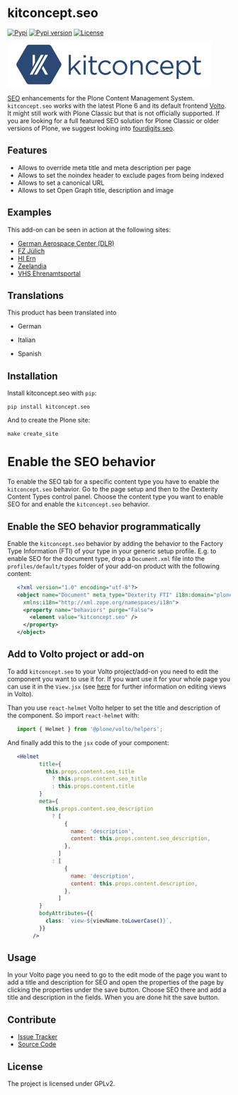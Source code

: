 # kitconcept.seo

[![Pypi](https://img.shields.io/pypi/status/kitconcept.seo.svg)](https://pypi.python.org/pypi/kitconcept.seo/)
[![Pypi version](https://img.shields.io/pypi/v/kitconcept.seo.svg)](https://pypi.python.org/pypi/kitconcept.seo/)
[![License](https://img.shields.io/pypi/l/kitconcept.seo.svg)](https://pypi.python.org/pypi/kitconcept.seo/)

[![kitconcept, GmbH](https://raw.githubusercontent.com/kitconcept/kitconcept.seo/master/kitconcept.png)](https://kitconcept.com/)

[SEO](https://en.wikipedia.org/wiki/Search_engine_optimization) enhancements for the Plone Content Management System.
`kitconcept.seo` works with the latest Plone 6 and its default frontend [Volto](https://github.com/plone/volto).
It might still work with Plone Classic but that is not officially supported.
If you are looking for a full featured SEO solution for Plone Classic or older versions of Plone, we suggest looking into [fourdigits.seo](https://pypi.org/project/fourdigits.seo/).


## Features

- Allows to override meta title and meta description per page
- Allows to set the noindex header to exclude pages from being indexed
- Allows to set a canonical URL
- Allows to set Open Graph title, description and image

## Examples

This add-on can be seen in action at the following sites:

- [German Aerospace Center (DLR)](www.dlr.de)
- [FZ Jülich](www.fz-juelich.de)
- [HI Ern](www.hi-ern.de/de)
- [Zeelandia](www.zeelandia.de)
- [VHS Ehrenamtsportal](www.vhs-ehrenamtsportal.de)

## Translations

This product has been translated into

- German

- Italian

- Spanish

## Installation

Install kitconcept.seo with `pip`:

```shell
pip install kitconcept.seo
```
And to create the Plone site:

```shell
make create_site
```

# Enable the SEO behavior

To enable the SEO tab for a specific content type you have to enable the `kitconcept.seo` behavior.
Go to the page setup and then to the Dexterity Content Types control panel.
Choose the content type you want to enable SEO for and enable the `kitconcept.seo` behavior.

## Enable the SEO behavior programmatically

Enable the `kitconcept.seo` behavior by adding the behavior to the Factory Type Information (FTI) of your type in your generic setup profile. E.g. to enable SEO for the document type, drop a `Document.xml` file into the `profiles/default/types` folder of your add-on product with the following content:

```xml
   <?xml version="1.0" encoding="utf-8"?>
   <object name="Document" meta_type="Dexterity FTI" i18n:domain="plone"
     xmlns:i18n="http://xml.zope.org/namespaces/i18n">
     <property name="behaviors" purge="False">
       <element value="kitconcept.seo" />
     </property>
   </object>
```

## Add to Volto project or add-on

To add `kitconcept.seo` to your Volto project/add-on you need to edit the component you want to use it for.
If you want use it for your whole page you can use it in the ``View.jsx`` (see [here](https://6.docs.plone.org/volto/development/customizing-views.html) for further information on editing views in Volto).

Than you use `react-helmet` Volto helper to set the title and description of the component. So import `react-helmet`
with:

```jsx
   import { Helmet } from '@plone/volto/helpers';
```

And finally add this to the `jsx` code of your component:

```jsx
   <Helmet
          title={
            this.props.content.seo_title
              ? this.props.content.seo_title
              : this.props.content.title
          }
          meta={
            this.props.content.seo_description
              ? [
                  {
                    name: 'description',
                    content: this.props.content.seo_description,
                  },
                ]
              : [
                  {
                    name: 'description',
                    content: this.props.content.description,
                  },
                ]
          }
          bodyAttributes={{
            class: `view-${viewName.toLowerCase()}`,
          }}
        />
```

## Usage

In your Volto page you need to go to the edit mode of the page you want to add a title and description for SEO and open the properties of the page by clicking the properties under the save button. Choose SEO there and add a title and description in the fields. When you are done hit the save button.

## Contribute

- [Issue Tracker](https://github.com/collective/kitconcept.seo/issues)
- [Source Code](https://github.com/collective/kitconcept.seo/)

## License

The project is licensed under GPLv2.
